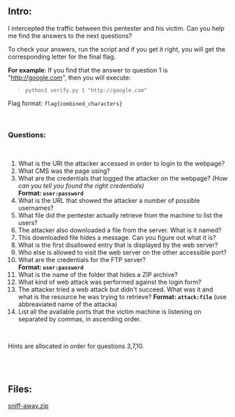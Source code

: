 ## Intro:

I intercepted the traffic between this pentester and his victim. 
Can you help me find the answers to the next questions?

To check your answers, run the script and if you get it right, you will get 
the corresponding letter for the final flag.

**For example**: If you find that the answer to question 1 is "http://google.com", then you will execute:
> `python3 verify.py 1 "http://google.com"`

Flag format: `flag{combined_characters}`

<br/>

### Questions:
<br/>

1. What is the URI the attacker accessed in order to login to the webpage?
2. What CMS was the page using?
3. What are the credentials that logged the attacker on the webpage? 
*(How can you tell you found the right credentials)* <br/>
**Format: `user:password`** 
4. What is the URL that showed the attacker a number of possible usernames? 
5. What file did the pentester actually retrieve from the machine to list the users?
6. The attacker also downloaded a file from the server. What is it named?
7. This downloaded file hides a message. Can you figure out what it is?
8. What is the first disallowed entry that is displayed by the web server?
9. Who else is allowed to visit the web server on the other accessible port?
10. What are the credentials for the FTP server? <br/>
  **Format: `user:password`**
11. What is the name of the folder that hides a ZIP archive?
12. What kind of web attack was performed against the login form?
13. The attacker tried a web attack but didn't succeed. What was it and what is the resource he was trying to retrieve? 
**Format: `attack:file`** (use abbreaviated name of the attacka)
14. List all the available ports that the victim machine is listening on separated by commas, in ascending order.

<br/>

Hints are allocated in order for questions 3,7,10.

<br/><br/>

## Files:

[sniff-away.zip](https://github.com/ChronosPK/Sibiu-Military-Cyber-Challenge/files/10697784/sniff-away.zip)

